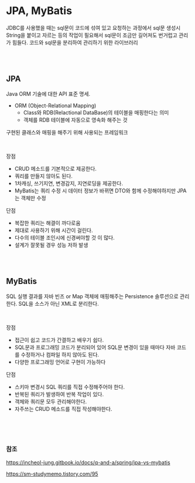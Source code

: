 # JPA, MyBatis
JDBC를 사용했을 때는 sql문이 코드에 섞여 있고 요청하는 과정에서 sql문 생성시 String을 붙이고 자르는 등의 작업이 필요해서 sql문이 조금만 길어져도 번거럽고 관리가 힘들다.
코드와 sql문을 분리하여 관리하기 위한 라이브러리 

<br>
<br>

## JPA
Java ORM 기술에 대한 API 표준 명세. 
- ORM (Object-Relational Mapping)
    - Class와 RDB(Relactional DataBase)의 테이블을 매핑한다는 의미
    - 객체를 RDB 테이블에 자동으로 영속화 해주는 것

구현된 클래스와 매핑을 해주기 위해 사용되는 프레임워크

<br>

장점 
- CRUD 메소드를 기본적으로 제공한다.
- 쿼리를 만들지 않아도 된다.
- 1차캐싱, 쓰기지연, 변경감지, 지연로딩을 제공한다.
- MyBatis는 쿼리 수정 시 데이터 정보가 바뀌면 DTO와 함께 수정해야하지만 JPA는 객체만 수정

단점
- 복잡한 쿼리는 해결이 까다로움
- 제대로 사용하기 위해 시간이 걸린다.
- 다수의 테이블 조인시에 신경써야할 것 이 많다.
- 설계가 잘못될 경우 성능 저하 발생

<br>
<br>

## MyBatis
SQL 실행 결과를 자바 빈즈 or Map 객체에 매핑해주는 Persistence 솔루션으로 관리한다. SQL을 소스가 아닌 XML로 분리한다.

<br>

장점
- 접근이 쉽고 코드가 간결하고 배우기 쉽다.
- SQL문과 프로그래밍 코드가 분리되어 있어 SQL문 변경이 있을 때마다 자바 코드를 수정하거나 컴파일 하지 않아도 된다.
- 다양한 프로그래밍 언어로 구현이 가능하다

단점
- 스키마 변경시 SQL 쿼리를 직접 수정해주어야 한다.
- 반복된 쿼리가 발생하여 반복 작업이 있다.
- 객체와 쿼리문 모두 관리해야한다.
- 자주쓰는 CRUD 메소드를 직접 작성해야한다.

<br>
<br>
<br>

### 참조
https://incheol-jung.gitbook.io/docs/q-and-a/spring/jpa-vs-mybatis

https://sm-studymemo.tistory.com/95


